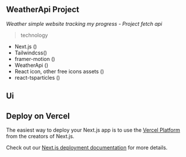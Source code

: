 ## WeatherApi Project
*Weather simple website tracking my progress - Project fetch api*
> technology
- Next.js ()
- Tailwindcss()
- framer-motion ()
- WeatherApi ()
- React icon, other free icons assets ()
- react-tsparticles ()


## Ui 



## Deploy on Vercel

The easiest way to deploy your Next.js app is to use the [Vercel Platform](https://vercel.com/new?utm_medium=default-template&filter=next.js&utm_source=create-next-app&utm_campaign=create-next-app-readme) from the creators of Next.js.

Check out our [Next.js deployment documentation](https://nextjs.org/docs/deployment) for more details.
